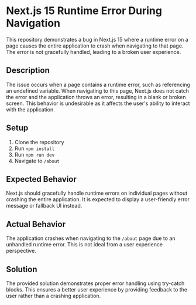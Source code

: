 # Next.js 15 Runtime Error During Navigation

This repository demonstrates a bug in Next.js 15 where a runtime error on a page causes the entire application to crash when navigating to that page. The error is not gracefully handled, leading to a broken user experience.

## Description
The issue occurs when a page contains a runtime error, such as referencing an undefined variable. When navigating to this page, Next.js does not catch the error and the application throws an error, resulting in a blank or broken screen. This behavior is undesirable as it affects the user's ability to interact with the application.

## Setup
1. Clone the repository
2. Run `npm install`
3. Run `npm run dev`
4. Navigate to `/about`

## Expected Behavior
Next.js should gracefully handle runtime errors on individual pages without crashing the entire application. It is expected to display a user-friendly error message or fallback UI instead.

## Actual Behavior
The application crashes when navigating to the `/about` page due to an unhandled runtime error.  This is not ideal from a user experience perspective.

## Solution
The provided solution demonstrates proper error handling using try-catch blocks.  This ensures a better user experience by providing feedback to the user rather than a crashing application. 